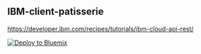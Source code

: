 ## IBM-client-patisserie

https://developer.ibm.com/recipes/tutorials/ibm-cloud-api-rest/

[![Deploy to Bluemix](https://bluemix.net/deploy/button.png)](https://bluemix.net/deploy?repository=https://github.com/cherryclass/IBM-client-patisserie&branch=master)

